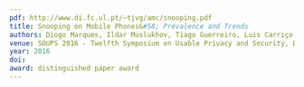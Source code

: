 ```yaml
---
pdf: http://www.di.fc.ul.pt/~tjvg/amc/snooping.pdf
title: Snooping on Mobile Phones&#58; Prevalence and Trends
authors: Diogo Marques, Ildar Muslukhov, Tiago Guerreiro, Luis Carriço, Konstantin Beznosov
venue: SOUPS 2016 - Twelfth Symposium on Usable Privacy and Security, Denver, USA, June, 2016
year: 2016
doi: 
award: distinguished paper award
---
```

